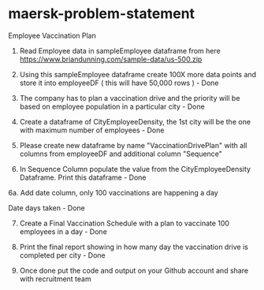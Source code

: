 # maersk-problem-statement
Employee Vaccination Plan

1. Read Employee data in sampleEmployee dataframe from here https://www.briandunning.com/sample-data/us-500.zip

2. Using this sampleEmployee dataframe create 100X more data points and store it into employeeDF ( this will have 50,000 rows ) - Done

3. The company has to plan a vaccination drive and the priority will be based on employee population in a particular city - Done

4. Create a dataframe of CityEmployeeDensity, the 1st city will be the one with maximum number of employees - Done

5. Please create new dataframe by name "VaccinationDrivePlan" with all columns from employeeDF and additional column "Sequence"

6. In Sequence Column populate the value from the CityEmployeeDensity Dataframe. Print this dataframe - Done

6a. Add date column, only 100 vaccinations are happening a day

Date days taken - Done

7. Create a Final Vaccination Schedule with a plan to vaccinate 100 employees in a day - Done

8. Print the final report showing in how many day the vaccination drive is completed per city - Done

9. Once done put the code and output on your Github account and share with recruitment team
